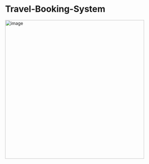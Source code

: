 # Travel-Booking-System
<img width="452" alt="image" src="https://github.com/Levy2910/Travel-Booking-System/assets/86825677/e8dfccf8-e3c8-435a-b175-d57994eec302">

